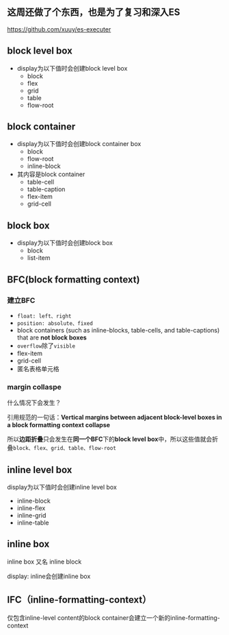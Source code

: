 
## 这周还做了个东西，也是为了复习和深入ES

https://github.com/xuuy/es-executer

## block level box

- display为以下值时会创建block level box
  - block
  - flex
  - grid
  - table
  - flow-root

## block container

- display为以下值时会创建block container box
  - block
  - flow-root
  - inline-block
- 其内容是block container
  - table-cell
  - table-caption
  - flex-item
  - grid-cell

## block box

- display为以下值时会创建block box
  - block
  - list-item

## BFC(block formatting context)

### 建立BFC
  - `float: left、right`
  - `position: absolute、fixed`
  - block containers (such as inline-blocks, table-cells, and table-captions) that are **not block boxes**
  - `overflow`除了`visible`
  - flex-item
  - grid-cell
  - 匿名表格单元格

### **margin collaspe**  

什么情况下会发生？

引用规范的一句话：**Vertical margins between adjacent block-level boxes in a block formatting context collapse**  
  
所以**边距折叠**只会发生在**同一个BFC**下的**block level box**中，所以这些值就会折叠`block、flex、grid、table、flow-root`

## inline level box

display为以下值时会创建inline level box

- inline-block
- inline-flex
- inline-grid
- inline-table

## inline box

inline box 又名 inline block  

display: inline会创建inline box

## IFC（inline-formatting-context）

仅包含inline-level content的block container会建立一个新的inline-formatting-context


